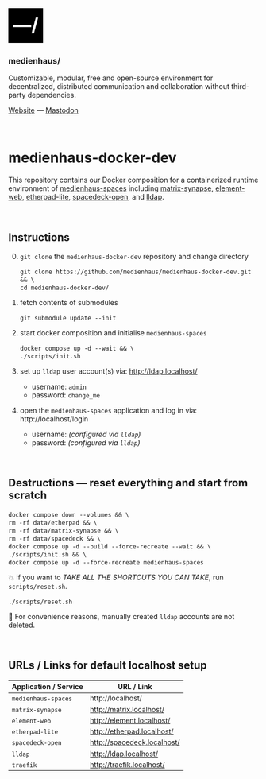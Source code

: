 <img src="./public/favicon.svg" width="70" />

### medienhaus/

Customizable, modular, free and open-source environment for decentralized, distributed communication and collaboration without third-party dependencies.

[Website](https://medienhaus.dev/) — [Mastodon](https://chaos.social/@medienhaus)

<br>

# medienhaus-docker-dev

This repository contains our Docker composition for a containerized runtime environment of [medienhaus-spaces](https://github.com/medienhaus/medienhaus-spaces/) including [matrix-synapse](https://github.com/matrix-org/synapse/), [element-web](https://github.com/vector-im/element-web/), [etherpad-lite](https://github.com/ether/etherpad-lite/), [spacedeck-open](https://github.com/medienhaus/spacedeck-open/), and [lldap](https://github.com/lldap/lldap).

<br>

## Instructions

0. `git clone` the `medienhaus-docker-dev` repository and change directory
   <br>
   ```
   git clone https://github.com/medienhaus/medienhaus-docker-dev.git && \
   cd medienhaus-docker-dev/
   ```

1. fetch contents of submodules
   <br>
   ```
   git submodule update --init
   ```

2. start docker composition and initialise `medienhaus-spaces`
   <br>
   ```
   docker compose up -d --wait && \
   ./scripts/init.sh
   ```

3. set up `lldap` user account(s) via: http://ldap.localhost/
   - username: `admin`
   - password: `change_me`

4. open the `medienhaus-spaces` application and log in via: http://localhost/login
   - username: *(configured via `lldap`)*
   - password: *(configured via `lldap`)*

<br>

## Destructions — reset everything and start from scratch

```
docker compose down --volumes && \
rm -rf data/etherpad && \
rm -rf data/matrix-synapse && \
rm -rf data/spacedeck && \
docker compose up -d --build --force-recreate --wait && \
./scripts/init.sh && \
docker compose up -d --force-recreate medienhaus-spaces
```

💥 If you want to *TAKE ALL THE SHORTCUTS YOU CAN TAKE*, run `scripts/reset.sh`.

```
./scripts/reset.sh
```

🧩 For convenience reasons, manually created `lldap` accounts are not deleted.

<br>

## URLs / Links for default localhost setup

| Application / Service | URL / Link |
| --- | --- |
| `medienhaus-spaces` | http://localhost/ |
| `matrix-synapse` | http://matrix.localhost/ |
| `element-web` | http://element.localhost/ |
| `etherpad-lite` | http://etherpad.localhost/ |
| `spacedeck-open` | http://spacedeck.localhost/ |
| `lldap` | http://ldap.localhost/ |
| `traefik` | http://traefik.localhost/ |
